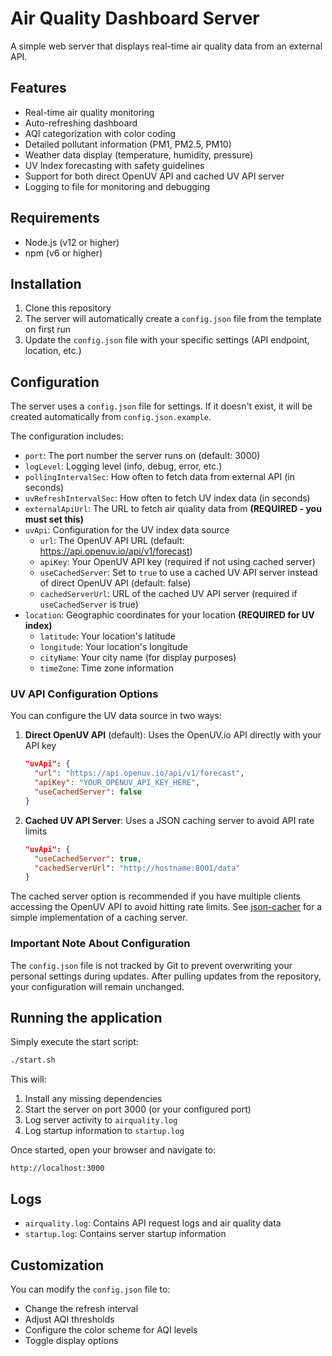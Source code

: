 # Air Quality Dashboard Server

A simple web server that displays real-time air quality data from an external API.

## Features

- Real-time air quality monitoring
- Auto-refreshing dashboard
- AQI categorization with color coding
- Detailed pollutant information (PM1, PM2.5, PM10)
- Weather data display (temperature, humidity, pressure)
- UV Index forecasting with safety guidelines
- Support for both direct OpenUV API and cached UV API server
- Logging to file for monitoring and debugging

## Requirements

- Node.js (v12 or higher)
- npm (v6 or higher)

## Installation

1. Clone this repository
2. The server will automatically create a `config.json` file from the template on first run
3. Update the `config.json` file with your specific settings (API endpoint, location, etc.)

## Configuration

The server uses a `config.json` file for settings. If it doesn't exist, it will be created automatically from `config.json.example`.

The configuration includes:

- `port`: The port number the server runs on (default: 3000)
- `logLevel`: Logging level (info, debug, error, etc.)
- `pollingIntervalSec`: How often to fetch data from external API (in seconds)
- `uvRefreshIntervalSec`: How often to fetch UV index data (in seconds)
- `externalApiUrl`: The URL to fetch air quality data from **(REQUIRED - you must set this)**
- `uvApi`: Configuration for the UV index data source
  - `url`: The OpenUV API URL (default: https://api.openuv.io/api/v1/forecast)
  - `apiKey`: Your OpenUV API key (required if not using cached server)
  - `useCachedServer`: Set to `true` to use a cached UV API server instead of direct OpenUV API (default: false)
  - `cachedServerUrl`: URL of the cached UV API server (required if `useCachedServer` is true)
- `location`: Geographic coordinates for your location **(REQUIRED for UV index)**
  - `latitude`: Your location's latitude
  - `longitude`: Your location's longitude
  - `cityName`: Your city name (for display purposes)
  - `timeZone`: Time zone information

### UV API Configuration Options

You can configure the UV data source in two ways:

1. **Direct OpenUV API** (default): Uses the OpenUV.io API directly with your API key
   ```json
   "uvApi": {
     "url": "https://api.openuv.io/api/v1/forecast",
     "apiKey": "YOUR_OPENUV_API_KEY_HERE",
     "useCachedServer": false
   }
   ```

2. **Cached UV API Server**: Uses a JSON caching server to avoid API rate limits
   ```json
   "uvApi": {
     "useCachedServer": true,
     "cachedServerUrl": "http://hostname:8001/data"
   }
   ```

The cached server option is recommended if you have multiple clients accessing the OpenUV API to avoid hitting rate limits. See [json-cacher](https://github.com/borgquist/json-cacher) for a simple implementation of a caching server.

### Important Note About Configuration

The `config.json` file is not tracked by Git to prevent overwriting your personal settings during updates. After pulling updates from the repository, your configuration will remain unchanged.

## Running the application

Simply execute the start script:

```bash
./start.sh
```

This will:
1. Install any missing dependencies
2. Start the server on port 3000 (or your configured port)
3. Log server activity to `airquality.log`
4. Log startup information to `startup.log`

Once started, open your browser and navigate to:
```
http://localhost:3000
```

## Logs

- `airquality.log`: Contains API request logs and air quality data
- `startup.log`: Contains server startup information

## Customization

You can modify the `config.json` file to:
- Change the refresh interval
- Adjust AQI thresholds
- Configure the color scheme for AQI levels
- Toggle display options 